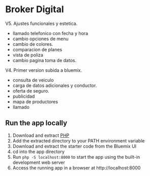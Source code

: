 # Broker Digital

V5. Ajustes funcionales y estetica.
  - llamado telefonico con fecha y hora
  - cambio opciones de menu
  - cambio de colores.
  - comparacion de planes
  - vista de poliza
  - cambio pagina toma de datos.
  
V4. Primer version subida a bluemix.
  - consulta de veiculo 
  - carga de datos adicionales y conductor.
  - oferta de seguro.
  - publicidad
  - mapa de productores
  - llamado

## Run the app locally

1. Download and extract [PHP][]
2. Add the extracted directory to your PATH environment variable
3. Download and extract the starter code from the Bluemix UI
4. cd into the app directory
5. Run `php -S localhost:8000` to start the app using the built-in development web server
6. Access the running app in a browser at http://localhost:8000

[PHP]: http://php.net/downloads.php
